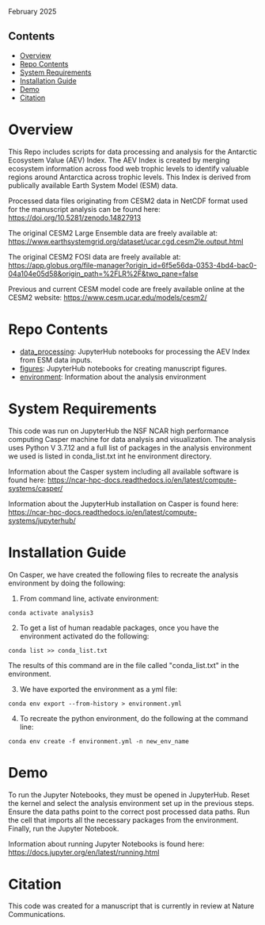 February 2025
## Contents

- [Overview](#overview)
- [Repo Contents](#repo-contents)
- [System Requirements](#system-requirements)
- [Installation Guide](#installation-guide)
- [Demo](#demo)
- [Citation](#citation)

# Overview
This Repo includes scripts for data processing and analysis for the Antarctic Ecosystem Value (AEV) Index.
The AEV Index is created by merging ecosystem information across food web trophic levels to identify valuable
regions around Antarctica across trophic levels. This Index is derived from publically available Earth System
Model (ESM) data. 

Processed data files originating from CESM2 data in NetCDF format used for the manuscript analysis can be found here:
https://doi.org/10.5281/zenodo.14827913

The original CESM2 Large Ensemble data are freely available at: https://www.earthsystemgrid.org/dataset/ucar.cgd.cesm2le.output.html

The original CESM2 FOSI data are freely available at: https://app.globus.org/file-manager?origin_id=6f5e56da-0353-4bd4-bac0-04a104e05d58&origin_path=%2FLR%2F&two_pane=false

Previous and current CESM model code are freely available online at the CESM2 website: 
https://www.cesm.ucar.edu/models/cesm2/

# Repo Contents
- [data_processing](./data_processing): JupyterHub notebooks for processing the AEV Index from ESM data inputs.
- [figures](./figures): JupyterHub notebooks for creating manuscript figures.
- [environment](./environment): Information about the analysis environment

# System Requirements
This code was run on JupyterHub the NSF NCAR high performance computing Casper machine for data analysis and visualization. The analysis uses Python V 3.7.12 and a full list of packages in the analysis environment we used is listed in conda_list.txt int he environment directory. 

Information about the Casper system including all available software is found here: https://ncar-hpc-docs.readthedocs.io/en/latest/compute-systems/casper/

Information about the JupyterHub installation on Casper is found here: https://ncar-hpc-docs.readthedocs.io/en/latest/compute-systems/jupyterhub/

# Installation Guide
On Casper, we have created the following files to recreate the analysis environment by doing the following:
1. From command line, activate environment:
```
conda activate analysis3
```

2. To get a list of human readable packages, once you have the environment activated do the following:
```
conda list >> conda_list.txt
```
The results of this command are in the file called "conda_list.txt" in the environment. 

3. We have exported the environment as a yml file:
```
conda env export --from-history > environment.yml
```

4. To recreate the python environment, do the following at the command line:
```
conda env create -f environment.yml -n new_env_name
```

# Demo
To run the Jupyter Notebooks, they must be opened in JupyterHub. Reset the kernel and select the analysis environment set up in the previous steps. Ensure the data paths point to the correct post processed data paths. Run the cell that imports all the necessary packages from the environment. Finally, run the Jupyter Notebook.

Information about running Jupyter Notebooks is found here: https://docs.jupyter.org/en/latest/running.html

# Citation
This code was created for a manuscript that is currently in review at Nature Communications.
